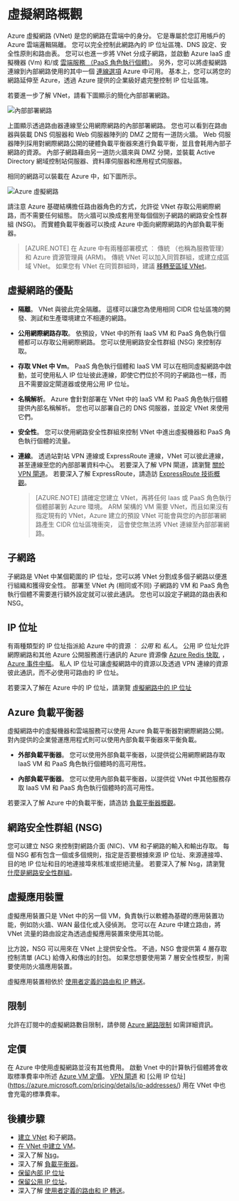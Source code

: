<properties
   pageTitle="Azure 虛擬網路 (VNet) 概觀"
   description="了解 Azure 中的虛擬網路 (VNet)"
   services="virtual-network"
   documentationCenter="na"
   authors="telmosampaio"
   manager="carmonm"
   editor="tysonn" />
<tags
   ms.service="virtual-network"
   ms.devlang="na"
   ms.topic="article"
   ms.tgt_pltfrm="na"
   ms.workload="infrastructure-services"
   ms.date="12/11/2015"
   ms.author="telmos" />

# 虛擬網路概觀

Azure 虛擬網路 (VNet) 是您的網路在雲端中的身分。  它是專屬於您訂用帳戶的 Azure 雲端邏輯隔離。 您可以完全控制此網路內的 IP 位址區塊、DNS 設定、安全性原則和路由表。 您可以也進一步將 VNet 分成子網路，並啟動 Azure IaaS 虛擬機器 (Vm) 和/或 [雲端服務 （PaaS 角色執行個體）](cloud-services-choose-me.md)。 另外，您可以將虛擬網路連線到內部網路使用的其中一個 [連線選項](vpn-gateway-cross-premises-options.md) Azure 中可用。 基本上，您可以將您的網路延伸至 Azure，透過 Azure 提供的企業級好處完整控制 IP 位址區塊。 

若要進一步了解 VNet，請看下圖顯示的簡化內部部署網路。

![內部部署網路](./media/virtual-networks-overview/figure01.png)

上圖顯示透過路由器連線至公用網際網路的內部部署網路。 您也可以看到在路由器與裝載 DNS 伺服器和 Web 伺服器陣列的 DMZ 之間有一道防火牆。 Web 伺服器陣列採用對網際網路公開的硬體負載平衡器來進行負載平衡，並且會耗用內部子網路的資源。 內部子網路藉由另一道防火牆來與 DMZ 分開，並裝載 Active Directory 網域控制站伺服器、資料庫伺服器和應用程式伺服器。

相同的網路可以裝載在 Azure 中，如下圖所示。

![Azure 虛擬網路](./media/virtual-networks-overview/figure02.png)

請注意 Azure 基礎結構擔任路由器角色的方式，允許從 VNet 存取公用網際網路，而不需要任何組態。 防火牆可以換成套用至每個個別子網路的網路安全性群組 (NSG)。 而實體負載平衡器可以換成 Azure 中面向網際網路的內部負載平衡器。

>[AZURE.NOTE] 在 Azure 中有兩種部署模式 ︰ 傳統 （也稱為服務管理） 和 Azure 資源管理員 (ARM)。 傳統 VNet 可以加入同質群組，或建立成區域 VNet。 如果您有 VNet 在同質群組時，建議 [移轉至區域 VNet](./virtual-networks-migrate-to-regional-vnet.md)。 

## 虛擬網路的優點

- **隔離**。 VNet 與彼此完全隔離。 這樣可以讓您為使用相同 CIDR 位址區塊的開發、測試和生產環境建立不相連的網路。

- **公用網際網路存取**。 依預設，VNet 中的所有 IaaS VM 和 PaaS 角色執行個體都可以存取公用網際網路。 您可以使用網路安全性群組 (NSG) 來控制存取。

- **存取 VNet 中 Vm**。 PaaS 角色執行個體和 IaaS VM 可以在相同虛擬網路中啟動，並可使用私人 IP 位址彼此連線，即使它們位於不同的子網路也一樣，而且不需要設定閘道器或使用公用 IP 位址。

- **名稱解析**。 Azure 會針對部署在 VNet 中的 IaaS VM 和 PaaS 角色執行個體提供內部名稱解析。 您也可以部署自己的 DNS 伺服器，並設定 VNet 來使用它們。

- **安全性**。 您可以使用網路安全性群組來控制 VNet 中進出虛擬機器和 PaaS 角色執行個體的流量。

- **連線**。 透過站對站 VPN 連線或 ExpressRoute 連線，VNet 可以彼此連線，甚至連線至您的內部部署資料中心。 若要深入了解 VPN 閘道，請瀏覽 [關於 VPN 閘道](./vpn-gateway-about-vpngateways.md)。 若要深入了解 ExpressRoute，請造訪 [ExpressRoute 技術概觀](./expressroute-introduction.md)。

    >[AZURE.NOTE] 請確定您建立 VNet，再將任何 Iaas 或 PaaS 角色執行個體部署到 Azure 環境。 ARM 架構的 VM 需要 VNet，而且如果沒有指定現有的 VNet，Azure 建立的預設 VNet 可能會與您的內部部署網路產生 CIDR 位址區塊衝突， 這會使您無法將 VNet 連線至內部部署網路。
    
## 子網路

子網路是 VNet 中某個範圍的 IP 位址，您可以將 VNet 分割成多個子網路以便進行組織和獲得安全性。 部署至 VNet 內 (相同或不同) 子網路的 VM 和 PaaS 角色執行個體不需要進行額外設定就可以彼此通訊。 您也可以設定子網路的路由表和 NSG。

## IP 位址


有兩種類型的 IP 位址指派給 Azure 中的資源 ︰ *公用* 和 *私人*。 公用 IP 位址允許網際網路和其他 Azure 公開服務進行通訊的 Azure 資源像 [Azure Redis 快取](https://azure.microsoft.com/services/cache/), ，[Azure 事件中樞](https://azure.microsoft.com/documentation/services/event-hubs/)。 私人 IP 位址可讓虛擬網路中的資源以及透過 VPN 連線的資源彼此通訊，而不必使用可路由的 IP 位址。 

若要深入了解在 Azure 中的 IP 位址，請瀏覽 [虛擬網路中的 IP 位址](virtual-network-ip-addresses-arm.md)

## Azure 負載平衡器

虛擬網路中的虛擬機器和雲端服務可以使用 Azure 負載平衡器對網際網路公開。 對內提供的企業營運應用程式則可以使用內部負載平衡器來平衡負載。 

- **外部負載平衡器**。 您可以使用外部負載平衡器，以提供從公用網際網路存取 IaaS VM 和 PaaS 角色執行個體時的高可用性。

- **內部負載平衡器**。 您可以使用內部負載平衡器，以提供從 VNet 中其他服務存取 IaaS VM 和 PaaS 角色執行個體時的高可用性。

若要深入了解 Azure 中的負載平衡，請造訪 [負載平衡器概觀](../load-balancer-overview.md)。

## 網路安全性群組 (NSG)

您可以建立 NSG 來控制對網路介面 (NIC)、VM 和子網路的輸入和輸出存取。 每個 NSG 都有包含一個或多個規則，指定是否要根據來源 IP 位址、來源連接埠、目的地 IP 位址和目的地連接埠來核准或拒絕流量。 若要深入了解 Nsg，請瀏覽 [什麼是網路安全性群組](../virtual-networks-nsg.md)。

## 虛擬應用裝置

虛擬應用裝置只是 VNet 中的另一個 VM，負責執行以軟體為基礎的應用裝置功能，例如防火牆、WAN 最佳化或入侵偵測。 您可以在 Azure 中建立路由，將 VNet 流量的路由設定為透過虛擬應用裝置來使用其功能。

比方說，NSG 可以用來在 VNet 上提供安全性。 不過，NSG 會提供第 4 層存取控制清單 (ACL) 給傳入和傳出的封包。 如果您想要使用第 7 層安全性模型，則需要使用防火牆應用裝置。

虛擬應用裝置相依於 [使用者定義的路由和 IP 轉送](../virtual-networks-udr-overview.md)。

## 限制
允許在訂閱中的虛擬網路數目限制，請參閱 [Azure 網路限制](azure-subscription-service-limits.md#networking-limits) 如需詳細資訊。

## 定價
在 Azure 中使用虛擬網路並沒有其他費用。 啟動 Vnet 中的計算執行個體將會收取標準費率中所述 [Azure VM 定價](https://azure.microsoft.com/pricing/details/virtual-machines/)。  [VPN 閘道](https://azure.microsoft.com/pricing/details/vpn-gateway/) 和 [公用 IP 位址] (https://azure.microsoft.com/pricing/details/ip-addresses/) 用在 VNet 中也會充電的標準費率。 

## 後續步驟

- [建立 VNet](../virtual-networks-create-vnet-arm-pportal.md) 和子網路。
- [在 VNet 中建立 VM](../virtual-machines-windows-tutorial.md)。
- 深入了解 [Nsg](../virtual-networks-nsg.md)。
- 深入了解 [負載平衡器](../load-balancer-overview.md)。
- [保留內部 IP 位址](../virtual-networks-reserved-private-ip.md)
- [保留公用 IP 位址](../virtual-networks-reserved-public-ip.md)。
- 深入了解 [使用者定義的路由和 IP 轉送](virtual-networks-udr-overview.md)。



